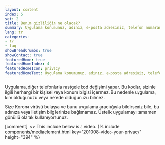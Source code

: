 ```yaml
---
layout: content
index: 5
set: 2
title: Benim gizliliğim ne olacak?
summary: Uygulama konumunuz, adınız, e-posta adresiniz, telefon numaranız veya diğer iletişim bilgileriniz olmadan çalışır.
lang: tr
categories:
- tr
- faq
showBreadCrumbs: true
showContact: true
featuredHome: true
featuredHomeIndex: 4
featuredHomeIcon: privacy
featuredHomeText: Uygulama konumunuz, adınız, e-posta adresiniz, telefon numaranız veya diğer iletişim bilgileriniz olmadan çalışır.
---
```


Uygulama, diğer telefonlarla rastgele kod değişimi yapar. Bu kodlar, sizinle ilgili herhangi bir kişisel veya konum bilgisi içermez. Bu nedenle uygulama, kim olduğunuzu veya nerede olduğunuzu bilmez.

Size Korona virüsü bulaşsa ve bunu uygulama aracılığıyla bildirseniz bile, bu adınıza veya iletişim bilgilerinize bağlanamaz. Üstelik uygulamayı tamamen gönüllü olarak kullanıyorsunuz.

[comment]: <> This include below is a video.
{% include components/mediaelement.html key="201008-video-your-privacy" height="394" %}
